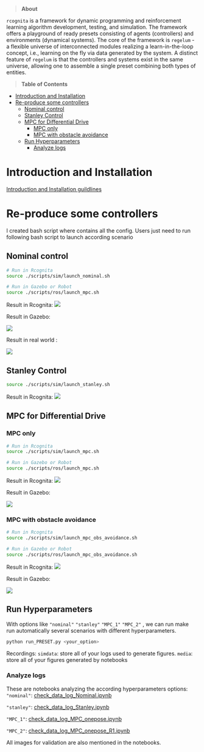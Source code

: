 >**About**

 `rcognita` is a framework for dynamic programming and reinforcement learning algorithm development, testing, and simulation. The framework offers a playground of ready presets consisting of agents (controllers) and environments (dynamical systems). The core of the framework is `regelum` - a flexible universe of interconnected modules realizing a learn-in-the-loop concept, i.e., learning on the fly via data generated by the system. A distinct feature of `regelum` is that the controllers and systems exist in the same universe, allowing one to assemble a single preset combining both types of entities.

> **Table of Contents**

- [Introduction and Installation](#introduction-and-installation)
- [Re-produce some controllers](#re-produce-some-controllers)
  - [Nominal control](#nominal-control)
  - [Stanley Control](#stanley-control)
  - [MPC for Differential Drive](#mpc-for-differential-drive)
    - [MPC only](#mpc-only)
    - [MPC with obstacle avoidance](#mpc-with-obstacle-avoidance)
  - [Run Hyperparameters](#run-hyperparameters)
    - [Analyze logs](#analyze-logs)


# Introduction and Installation

[Introduction and Installation guildlines](docs\INTRODUCTION.rst)

# Re-produce some controllers
I created bash script where contains all the config. Users just need to run following bash script to launch according scenario

## Nominal control
```bash
# Run in Rcognita
source ./scripts/sim/launch_nominal.sh

# Run in Gazebo or Robot
source ./scripts/ros/launch_mpc.sh
```

Result in Rcognita:
<img src="simdata_bk/Nominal.svg">


Result in Gazebo:

<img src="simdata_bk/Nominal.gif"/>


Result in real world :

<img src="simdata_bk/Nominal_real_robot.gif"/>


## Stanley Control
```bash
source ./scripts/sim/launch_stanley.sh
```

Result in Rcognita:
<img src="simdata_bk/Stanley.svg">

## MPC for Differential Drive
### MPC only
```bash
# Run in Rcognita
source ./scripts/sim/launch_mpc.sh

# Run in Gazebo or Robot
source ./scripts/ros/launch_mpc.sh
```

Result in Rcognita:
<img src="simdata_bk/MPC.svg">

Result in Gazebo:

<img src="simdata_bk/MPC.gif"/>


### MPC with obstacle avoidance
```bash
# Run in Rcognita
source ./scripts/sim/launch_mpc_obs_avoidance.sh

# Run in Gazebo or Robot
source ./scripts/ros/launch_mpc_obs_avoidance.sh
```

Result in Rcognita:
<img src="simdata_bk/MPC_obstacle_avoidance.svg">

Result in Gazebo:

<img src="simdata_bk/MPC_obs_ros_150-speed.gif"/>

## Run Hyperparameters
With options like 
`"nominal"`
`"stanley"`
`"MPC_1"`
`"MPC_2"`
, we can run make run automatically several scenarios with different hyperparameters.

```bash
python run_PRESET.py <your_option>
```

Recordings:
`simdata`: store all of your logs used to generate figures.
`media`: store all of your figures generated by notebooks

### Analyze logs
These are notebooks analyzing the according hyperparameters options:
`"nominal"`: [check_data_log_Nominal.ipynb](notebooks/check_data_log_Nominal.ipynb)

`"stanley"`: [check_data_log_Stanley.ipynb](notebooks/check_data_log_Stanley.ipynb)

`"MPC_1"`: [check_data_log_MPC_onepose.ipynb](notebooks/check_data_log_MPC_onepose.ipynb)

`"MPC_2"`: [check_data_log_MPC_onepose_R1.ipynb](notebooks/check_data_log_MPC_onepose_R1.ipynb)

All images for validation are also mentioned in the notebooks.
